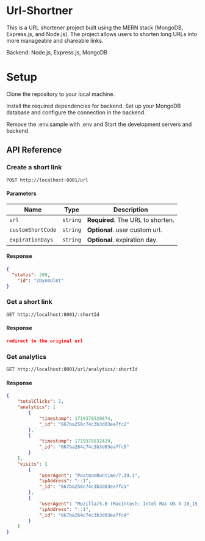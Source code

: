 
# Url-Shortner

This is a  URL shortener project built using the MERN stack (MongoDB, Express.js,  and Node.js). The project allows users to shorten long URLs into more manageable and shareable links. 



Backend: Node.js, Express.js, MongoDB


# Setup

Clone the repository to your local machine.

Install the required dependencies for backend.
Set up your MongoDB database and configure the connection in the backend.

Remove the .env.sample with .env and Start the development servers  and backend.



## API Reference
### Create a short link
```http
POST http://localhost:8001/url
```
#### Parameters
| Name          | Type     | Description                                |
|---------------|----------|--------------------------------------------|
| `url`        | `string` | **Required**. The URL to shorten.          |
| `customShortCode`    | `string` | **Optional**. user custom url.    |
| `expirationDays` | `string` | **Optional**. expiration day. |

#### Response
```json
{
  "status": 200,
    "id": "ZDyn0UlKt"
}
```

### Get a short link
```http
GET http://localhost:8001/:shortId
```


#### Response
```json
redirect to the original url

```


### Get analytics
```http
GET http://localhost:8001/url/analytics/:shortId
```

#### Response
```json
{
    "totalClicks": 2,
    "analytics": [
        {
            "timestamp": 1719378520874,
            "_id": "667ba258c74c3b3d03ea7fc2"
        },
        {
            "timestamp": 1719378532429,
            "_id": "667ba264c74c3b3d03ea7fc5"
        }
    ],
    "visits": [
        {
            "userAgent": "PostmanRuntime/7.39.1",
            "ipAddress": "::1",
            "_id": "667ba258c74c3b3d03ea7fc1"
        },
        {
            "userAgent": "Mozilla/5.0 (Macintosh; Intel Mac OS X 10_15_7) AppleWebKit/537.36 (KHTML, like Gecko) Chrome/126.0.0.0 Safari/537.36",
            "ipAddress": "::1",
            "_id": "667ba264c74c3b3d03ea7fc4"
        }
    ]
}
```
